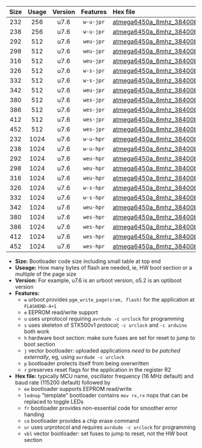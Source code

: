 |Size|Usage|Version|Features|Hex file|
|:-:|:-:|:-:|:-:|:--|
|232|256|u7.6|`w-u-jpr`|[atmega6450a_8mhz_38400bps_ur_vbl.hex](https://raw.githubusercontent.com/stefanrueger/urboot/main/atmega6450a_8mhz_38400bps_ur_vbl.hex)|
|238|256|u7.6|`w-u-jpr`|[atmega6450a_8mhz_38400bps_lednop_ur_vbl.hex](https://raw.githubusercontent.com/stefanrueger/urboot/main/atmega6450a_8mhz_38400bps_lednop_ur_vbl.hex)|
|292|512|u7.6|`weu-jpr`|[atmega6450a_8mhz_38400bps_ee_ur_vbl.hex](https://raw.githubusercontent.com/stefanrueger/urboot/main/atmega6450a_8mhz_38400bps_ee_ur_vbl.hex)|
|298|512|u7.6|`weu-jpr`|[atmega6450a_8mhz_38400bps_ee_lednop_ur_vbl.hex](https://raw.githubusercontent.com/stefanrueger/urboot/main/atmega6450a_8mhz_38400bps_ee_lednop_ur_vbl.hex)|
|316|512|u7.6|`weu-jpr`|[atmega6450a_8mhz_38400bps_ee_lednop_fr_ur_vbl.hex](https://raw.githubusercontent.com/stefanrueger/urboot/main/atmega6450a_8mhz_38400bps_ee_lednop_fr_ur_vbl.hex)|
|326|512|u7.6|`w-s-jpr`|[atmega6450a_8mhz_38400bps_vbl.hex](https://raw.githubusercontent.com/stefanrueger/urboot/main/atmega6450a_8mhz_38400bps_vbl.hex)|
|332|512|u7.6|`w-s-jpr`|[atmega6450a_8mhz_38400bps_lednop_vbl.hex](https://raw.githubusercontent.com/stefanrueger/urboot/main/atmega6450a_8mhz_38400bps_lednop_vbl.hex)|
|342|512|u7.6|`weu-jpr`|[atmega6450a_8mhz_38400bps_ee_lednop_fr_ce_ur_vbl.hex](https://raw.githubusercontent.com/stefanrueger/urboot/main/atmega6450a_8mhz_38400bps_ee_lednop_fr_ce_ur_vbl.hex)|
|380|512|u7.6|`wes-jpr`|[atmega6450a_8mhz_38400bps_ee_vbl.hex](https://raw.githubusercontent.com/stefanrueger/urboot/main/atmega6450a_8mhz_38400bps_ee_vbl.hex)|
|386|512|u7.6|`wes-jpr`|[atmega6450a_8mhz_38400bps_ee_lednop_vbl.hex](https://raw.githubusercontent.com/stefanrueger/urboot/main/atmega6450a_8mhz_38400bps_ee_lednop_vbl.hex)|
|412|512|u7.6|`wes-jpr`|[atmega6450a_8mhz_38400bps_ee_lednop_fr_vbl.hex](https://raw.githubusercontent.com/stefanrueger/urboot/main/atmega6450a_8mhz_38400bps_ee_lednop_fr_vbl.hex)|
|452|512|u7.6|`wes-jpr`|[atmega6450a_8mhz_38400bps_ee_lednop_fr_ce_vbl.hex](https://raw.githubusercontent.com/stefanrueger/urboot/main/atmega6450a_8mhz_38400bps_ee_lednop_fr_ce_vbl.hex)|
|232|1024|u7.6|`w-u-hpr`|[atmega6450a_8mhz_38400bps_ur.hex](https://raw.githubusercontent.com/stefanrueger/urboot/main/atmega6450a_8mhz_38400bps_ur.hex)|
|238|1024|u7.6|`w-u-hpr`|[atmega6450a_8mhz_38400bps_lednop_ur.hex](https://raw.githubusercontent.com/stefanrueger/urboot/main/atmega6450a_8mhz_38400bps_lednop_ur.hex)|
|292|1024|u7.6|`weu-hpr`|[atmega6450a_8mhz_38400bps_ee_ur.hex](https://raw.githubusercontent.com/stefanrueger/urboot/main/atmega6450a_8mhz_38400bps_ee_ur.hex)|
|298|1024|u7.6|`weu-hpr`|[atmega6450a_8mhz_38400bps_ee_lednop_ur.hex](https://raw.githubusercontent.com/stefanrueger/urboot/main/atmega6450a_8mhz_38400bps_ee_lednop_ur.hex)|
|316|1024|u7.6|`weu-hpr`|[atmega6450a_8mhz_38400bps_ee_lednop_fr_ur.hex](https://raw.githubusercontent.com/stefanrueger/urboot/main/atmega6450a_8mhz_38400bps_ee_lednop_fr_ur.hex)|
|326|1024|u7.6|`w-s-hpr`|[atmega6450a_8mhz_38400bps.hex](https://raw.githubusercontent.com/stefanrueger/urboot/main/atmega6450a_8mhz_38400bps.hex)|
|332|1024|u7.6|`w-s-hpr`|[atmega6450a_8mhz_38400bps_lednop.hex](https://raw.githubusercontent.com/stefanrueger/urboot/main/atmega6450a_8mhz_38400bps_lednop.hex)|
|342|1024|u7.6|`weu-hpr`|[atmega6450a_8mhz_38400bps_ee_lednop_fr_ce_ur.hex](https://raw.githubusercontent.com/stefanrueger/urboot/main/atmega6450a_8mhz_38400bps_ee_lednop_fr_ce_ur.hex)|
|380|1024|u7.6|`wes-hpr`|[atmega6450a_8mhz_38400bps_ee.hex](https://raw.githubusercontent.com/stefanrueger/urboot/main/atmega6450a_8mhz_38400bps_ee.hex)|
|386|1024|u7.6|`wes-hpr`|[atmega6450a_8mhz_38400bps_ee_lednop.hex](https://raw.githubusercontent.com/stefanrueger/urboot/main/atmega6450a_8mhz_38400bps_ee_lednop.hex)|
|412|1024|u7.6|`wes-hpr`|[atmega6450a_8mhz_38400bps_ee_lednop_fr.hex](https://raw.githubusercontent.com/stefanrueger/urboot/main/atmega6450a_8mhz_38400bps_ee_lednop_fr.hex)|
|452|1024|u7.6|`wes-hpr`|[atmega6450a_8mhz_38400bps_ee_lednop_fr_ce.hex](https://raw.githubusercontent.com/stefanrueger/urboot/main/atmega6450a_8mhz_38400bps_ee_lednop_fr_ce.hex)|

- **Size:** Bootloader code size including small table at top end
- **Useage:** How many bytes of flash are needed, ie, HW boot section or a multiple of the page size
- **Version:** For example, u7.6 is an urboot version, o5.2 is an optiboot version
- **Features:**
  + `w` urboot provides `pgm_write_page(sram, flash)` for the application at `FLASHEND-4+1`
  + `e` EEPROM read/write support
  + `u` uses urprotocol requiring `avrdude -c urclock` for programming
  + `s` uses skeleton of STK500v1 protocol; `-c urclock` and `-c arduino` both work
  + `h` hardware boot section: make sure fuses are set for reset to jump to boot section
  + `j` vector bootloader: uploaded applications *need to be patched externally*, eg, using `avrdude -c urclock`
  + `p` bootloader protects itself from being overwritten
  + `r` preserves reset flags for the application in the register R2
- **Hex file:** typically MCU name, oscillator frequency (16 MHz default) and baud rate (115200 default) followed by
  + `ee` bootloader supports EEPROM read/write
  + `lednop` "template" bootloader contains `mov rx,rx` nops that can be replaced to toggle LEDs
  + `fr` bootloader provides non-essential code for smoother error handing
  + `ce` bootloader provides a chip erase command
  + `ur` uses urprotocol and requires `avrdude -c urclock` for programming
  + `vbl` vector bootloader: set fuses to jump to reset, not the HW boot section
